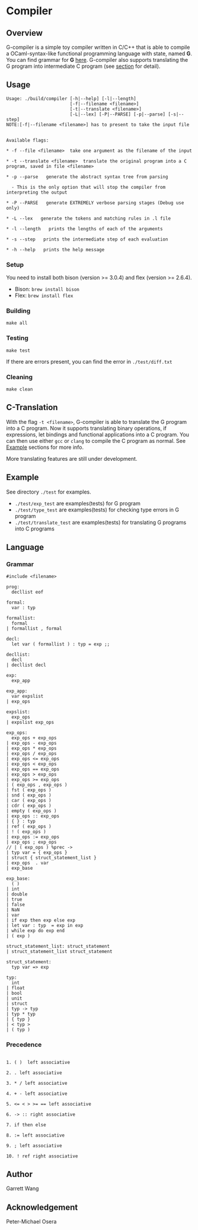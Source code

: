 # Compiler

## Overview
G-compiler is a simple toy compiler written in C/C++ that is able to compile a OCaml-syntax-like functional programming language with state, named __G__. You can find grammar for __G__ [here](#grammar). G-compiler also supports translating the G program into intermediate C program (see [section](#c-translation) for detail).

## Usage

```
Usage: ./build/compiler [-h|--help] [-l|--length]
                        [-f|--filename <filename>]
                        [-t|--translate <filename>]
                        [-L|--lex] [-P|--PARSE] [-p|--parse] [-s|--step]
NOTE:[-f|--filename <filename>] has to present to take the input file


Available flags:

* -f --file <filename>  take one argument as the filename of the input

* -t --translate <filename>  translate the original program into a C program, saved in file <filename>

* -p --parse   generate the abstract syntax tree from parsing

  - This is the only option that will stop the compiler from interpreting the output

* -P --PARSE   generate EXTREMELY verbose parsing stages (Debug use only)

* -L --lex   generate the tokens and matching rules in .l file

* -l --length   prints the lengths of each of the arguments

* -s --step   prints the intermediate step of each evaluation

* -h --help   prints the help message

```

### Setup

You need to install both bison (version >= 3.0.4) and flex (version >= 2.6.4).

* Bison: `brew install bison`
* Flex: `brew install flex`

### Building
`make all`

### Testing
`make test`

If there are errors present, you can find the error in `./test/diff.txt`

### Cleaning
`make clean`

## C-Translation

With the flag `-t <filename>`, G-compiler is able to translate the G program into a C program. Now it supports translating binary operations, if expressions, let bindings and functional applications into a C program. You can then use either `gcc` or `clang` to compile the C program as normal. See [Example](#example) sections for more info.

More translating features are still under development.

## Example

See directory `./test` for examples.

* `./test/exp_test` are examples(tests) for G program
* `./test/type_test` are examples(tests) for checking type errors in G program
* `./test/translate_test` are examples(tests) for translating G programs into C programs

## Language

### Grammar

```
#include <filename>

prog:
  decllist eof                  

formal:
  var : typ                 

formallist:
  formal    
| formallist , formal    

decl:
  let var ( formallist ) : typ = exp ;;

decllist:
  decl
| decllist decl

exp:
  exp_app             

exp_app:
  var expslist    
| exp_ops                        

expslist:
  exp_ops       
| expslist exp_ops     

exp_ops:
  exp_ops + exp_ops             
| exp_ops - exp_ops             
| exp_ops * exp_ops             
| exp_ops / exp_ops             
| exp_ops <= exp_ops            
| exp_ops < exp_ops             
| exp_ops == exp_ops            
| exp_ops > exp_ops             
| exp_ops >= exp_ops            
| ( exp_ops , exp_ops )     
| fst ( exp_ops )           
| snd ( exp_ops )           
| car ( exp_ops )           
| cdr ( exp_ops )           
| empty ( exp_ops )         
| exp_ops :: exp_ops            
| { } : typ                 
| ref ( exp_ops )           
| ! ( exp_ops )             
| exp_ops := exp_ops            
| exp_ops ; exp_ops             
// | ( exp_ops ) %prec ->    
| typ var = { exp_ops }   
| struct { struct_statement_list }
| exp_ops  . var              
| exp_base                        

exp_base:
  ( )                         
| int                           
| double                        
| true                          
| false                         
| NaN                           
| var                           
| if exp then exp else exp
| let var : typ  = exp in exp
| while exp do exp end
| ( exp )                   

struct_statement_list: struct_statement
| struct_statement_list struct_statement

struct_statement:
  typ var => exp     

typ:
  int                          
| float                        
| bool                         
| unit                         
| struct                       
| typ -> typ                    
| typ * typ         
| { typ }                    
| < typ >                     
| ( typ )                     
```

### Precedence

```

1. ( )  left associative

2. . left associative

3. * / left associative

4. + - left associative

5. <= < > >= == left associative

6. -> :: right associative

7. if then else

8. := left associative

9. ; left associative

10. ! ref right associative

```

## Author
Garrett Wang

## Acknowledgement
Peter-Michael Osera
